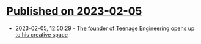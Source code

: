 # [Published on 2023-02-05](index.md)

* [2023-02-05, 12:50:29](https://news.ycombinator.com/item?id=34664513) - [The founder of Teenage Engineering opens up to his creative space](https://scandinavianmind.com/feature/human-touch-interview-jesper-kouthoofd-teenage-engineering)
